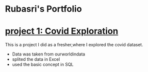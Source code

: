 # Rubasri's Portfolio

# [project 1: Covid Exploration](https://github.com/RubasriKumar/covid-exploration.git)

This is a project I did as a fresher,where I explored the covid dataset.

* Data was taken from ourworldindata
* splited the data in Excel
* used the basic concept in SQL
